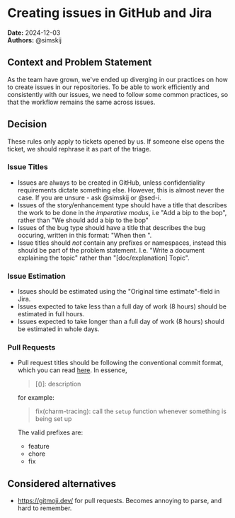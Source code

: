 # Creating issues in GitHub and Jira

**Date:** 2024-12-03<br/>
**Authors:** @simskij

## Context and Problem Statement

As the team have grown, we've ended up diverging in our practices on how to create issues in our
repositories. To be able to work efficiently and consistently with our issues, we need to follow some
common practices, so that the workflow remains the same across issues.

## Decision

These rules only apply to tickets opened by us. If someone else opens the ticket, we should
rephrase it as part of the triage.

### Issue Titles

- Issues are always to be created in GitHub, unless confidentiality requirements dictate something
  else. However, this is almost never the case. If you are unsure - ask @simskij or @sed-i.
- Issues of the story/enhancement type should have a title that describes the work to be done in
  the _imperative modus_, i.e "Add a bip to the bop", rather than "We should add a bip to the bop"
- Issues of the bug type should have a title that describes the bug occuring, written in
  this format: "When <condition> then <outcome>".
- Issue titles should _not_ contain any prefixes or namespaces, instead this should be part of
  the problem statement. I.e. "Write a document explaining the topic" rather than "[doc/explanation]
  Topic".

### Issue Estimation

- Issues should be estimated using the "Original time estimate"-field in Jira.
- Issues expected to take less than a full day of work (8 hours) should be estimated in full hours.
- Issues expected to take longer than a full day of work (8 hours) should be estimated in whole days.

### Pull Requests

- Pull request titles should be following the conventional commit format, which you can read
  [here](https://www.conventionalcommits.org/en/v1.0.0/). In essence,

  > <type>[(<scope>)]: description

  for example:

  > fix(charm-tracing): call the `setup` function whenever something is being set up
  
  The valid prefixes are:
    - feature
    - chore
    - fix

## Considered alternatives

- https://gitmoji.dev/ for pull requests. Becomes annoying to parse, and hard to remember.
